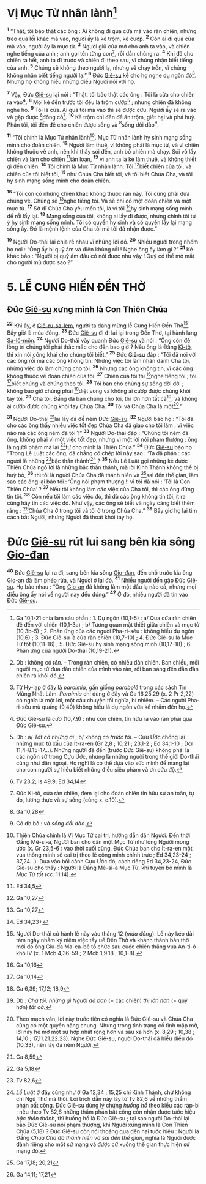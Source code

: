 # Vị Mục Tử nhân lành[^1]
<sup><b>1</b></sup> “Thật, tôi bảo thật các ông : Ai không đi qua cửa mà vào ràn chiên, nhưng trèo qua lối khác mà vào, người ấy là kẻ trộm, kẻ cướp. <sup><b>2</b></sup> Còn ai đi qua cửa mà vào, người ấy là mục tử. <sup><b>3</b></sup> Người giữ cửa mở cho anh ta vào, và chiên nghe tiếng của anh ; anh gọi tên từng con[^2], rồi dẫn chúng ra. <sup><b>4</b></sup> Khi đã cho chiên ra hết, anh ta đi trước và chiên đi theo sau, vì chúng nhận biết tiếng của anh. <sup><b>5</b></sup> Chúng sẽ không theo người lạ, nhưng sẽ chạy trốn, vì chúng không nhận biết tiếng người lạ.” <sup><b>6</b></sup> Đức [Giê-su]() kể cho họ nghe dụ ngôn đó[^3]. Nhưng họ không hiểu những điều Người nói với họ.

<sup><b>7</b></sup> Vậy, Đức [Giê-su]() lại nói : “Thật, tôi bảo thật các ông : Tôi là cửa cho chiên ra vào[^4]. <sup><b>8</b></sup> Mọi kẻ đến trước tôi đều là trộm cướp[^5] ; nhưng chiên đã không nghe họ. <sup><b>9</b></sup> Tôi là cửa. Ai qua tôi mà vào thì sẽ được cứu. Người ấy sẽ ra vào và gặp được [^1*]đồng cỏ[^6]. <sup><b>10</b></sup> Kẻ trộm chỉ đến để ăn trộm, giết hại và phá huỷ. Phần tôi, tôi đến để cho chiên được sống và [^2*]sống dồi dào[^7].

<sup><b>11</b></sup> “Tôi chính là Mục Tử nhân lành[^8]. Mục Tử nhân lành hy sinh mạng sống mình cho đoàn chiên. <sup><b>12</b></sup> Người làm thuê, vì không phải là mục tử, và vì chiên không thuộc về anh, nên khi thấy sói đến, anh bỏ chiên mà chạy. Sói vồ lấy chiên và làm cho chiên [^3*]tán loạn, <sup><b>13</b></sup> vì anh ta là kẻ làm thuê, và không thiết gì đến chiên. <sup><b>14</b></sup> Tôi chính là Mục Tử nhân lành. Tôi [^4*]biết chiên của tôi, và chiên của tôi biết tôi, <sup><b>15</b></sup> như Chúa Cha biết tôi, và tôi biết Chúa Cha, và tôi hy sinh mạng sống mình cho đoàn chiên.

<sup><b>16</b></sup> “Tôi còn có những chiên khác không thuộc ràn này. Tôi cũng phải đưa chúng về. Chúng sẽ [^5*]nghe tiếng tôi. Và sẽ chỉ có một đoàn chiên và một mục tử. <sup><b>17</b></sup> Sở dĩ Chúa Cha yêu mến tôi, là vì tôi [^6*]hy sinh mạng sống mình để rồi lấy lại. <sup><b>18</b></sup> Mạng sống của tôi, không ai lấy đi được, nhưng chính tôi tự ý hy sinh mạng sống mình. Tôi có quyền hy sinh và có quyền lấy lại mạng sống ấy. Đó là mệnh lệnh của Cha tôi mà tôi đã nhận được.”

<sup><b>19</b></sup> Người Do-thái lại chia rẽ nhau vì những lời đó. <sup><b>20</b></sup> Nhiều người trong nhóm họ nói : “Ông ấy bị quỷ ám và điên khùng rồi ! Nghe ông ấy làm gì ?” <sup><b>21</b></sup> Kẻ khác bảo : “Người bị quỷ ám đâu có nói được như vậy ! Quỷ có thể mở mắt cho người mù được sao ?”


# 5. LỄ CUNG HIẾN ĐỀN THỜ

## Đức [Giê-su]() xưng mình là Con Thiên Chúa
<sup><b>22</b></sup> Khi ấy, ở [Giê-ru-sa-lem](), người ta đang mừng lễ Cung Hiến Đền Thờ[^9]. Bấy giờ là mùa đông. <sup><b>23</b></sup> Đức [Giê-su]() đi đi lại lại trong Đền Thờ, tại hành lang [Sa-lô-môn](). <sup><b>24</b></sup> Người Do-thái vây quanh Đức [Giê-su]() và nói : “Ông còn để lòng trí chúng tôi phải thắc mắc cho đến bao giờ ? Nếu ông là Đấng [Ki-tô](), thì xin nói công khai cho chúng tôi biết.” <sup><b>25</b></sup> Đức [Giê-su]() đáp : “Tôi đã nói với các ông rồi mà các ông không tin. Những việc tôi làm nhân danh Cha tôi, những việc đó làm chứng cho tôi. <sup><b>26</b></sup> Nhưng các ông không tin, vì các ông không thuộc về đoàn chiên của tôi. <sup><b>27</b></sup> Chiên của tôi thì [^7*]nghe tiếng tôi ; tôi [^8*]biết chúng và chúng theo tôi. <sup><b>28</b></sup> Tôi ban cho chúng sự sống đời đời ; không bao giờ chúng phải [^9*]diệt vong và không ai cướp được chúng khỏi tay tôi. <sup><b>29</b></sup> Cha tôi, Đấng đã ban chúng cho tôi, thì lớn hơn tất cả[^10], và không ai cướp được chúng khỏi tay Chúa Cha. <sup><b>30</b></sup> Tôi và Chúa Cha là một[^11].”

<sup><b>31</b></sup> Người Do-thái [^10*]lại lấy đá để ném Đức [Giê-su](). <sup><b>32</b></sup> Người bảo họ : “Tôi đã cho các ông thấy nhiều việc tốt đẹp Chúa Cha đã giao cho tôi làm ; vì việc nào mà các ông ném đá tôi ?” <sup><b>33</b></sup> Người Do-thái đáp : “Chúng tôi ném đá ông, không phải vì một việc tốt đẹp, nhưng vì một lời nói phạm thượng : ông là người phàm mà lại [^11*]tự cho mình là Thiên Chúa.” <sup><b>34</b></sup> Đức [Giê-su]() bảo họ : “Trong Lề Luật các ông, đã chẳng có chép lời này sao : ‘Ta đã phán : các ngươi là những [^12*]bậc thần thánh’[^12] ? <sup><b>35</b></sup> Nếu Lề Luật gọi những kẻ được Thiên Chúa ngỏ lời là những bậc thần thánh, mà lời Kinh Thánh không thể bị huỷ bỏ, <sup><b>36</b></sup> thì tôi là người Chúa Cha đã thánh hiến và [^13*]sai đến thế gian, làm sao các ông lại bảo tôi : ‘Ông nói phạm thượng !’ vì tôi đã nói : ‘Tôi là Con Thiên Chúa’ ? <sup><b>37</b></sup> Nếu tôi không làm các việc của Cha tôi, thì các ông đừng tin tôi. <sup><b>38</b></sup> Còn nếu tôi làm các việc đó, thì dù các ông không tin tôi, ít ra cũng hãy tin các việc đó. Như vậy, các ông sẽ biết và ngày càng biết thêm rằng : [^14*]Chúa Cha ở trong tôi và tôi ở trong Chúa Cha.” <sup><b>39</b></sup> Bấy giờ họ lại tìm cách bắt Người, nhưng Người đã thoát khỏi tay họ.


# Đức [Giê-su]() rút lui sang bên kia sông [Gio-đan]()
<sup><b>40</b></sup> Đức [Giê-su]() lại ra đi, sang bên kia sông [Gio-đan](), đến chỗ trước kia ông [Gio-an]() đã làm phép rửa, và Người ở lại đó. <sup><b>41</b></sup> Nhiều người đến gặp Đức [Giê-su](). Họ bảo nhau : “Ông [Gio-an]() đã không làm một dấu lạ nào cả, nhưng mọi điều ông ấy nói về người này đều đúng.” <sup><b>42</b></sup> Ở đó, nhiều người đã tin vào Đức [Giê-su]().

[^1]: Ga 10,1-21 chia làm sáu phần : 1. Dụ ngôn (10,1-5) : a/ Qua cửa ràn chiên để đến với chiên (10,1-3a) ; b/ Tương quan mật thiết giữa chiên và mục tử (10,3b-5) ; 2. Phản ứng của các người Pha-ri-sêu : không hiểu dụ ngôn (10,6) ; 3. Đức Giê-su là cửa ràn chiên (10,7-10) ; 4. Đức Giê-su là Mục Tử tốt (10,11-16) ; 5. Đức Giê-su hy sinh mạng sống mình (10,17-18) ; 6. Phản ứng của người Do-thái (10,19-21).
[^2]: Db : không có *tên*. – Trong ràn chiên, có nhiều đàn chiên. Ban chiều, mỗi người mục tử đưa đàn chiên của mình vào ràn, rồi ban sáng đến dẫn đàn chiên ra khỏi đó.
[^3]: Từ Hy-lạp ở đây là *paroimia*, gần giống *parabolê* trong các sách Tin Mừng Nhất Lãm. *Paroimia* chỉ dùng ở đây và Ga 16,25.29 (x. 2 Pr 2,22) có nghĩa là một lời, một câu chuyện tối nghĩa, bí nhiệm. – Các người Pha-ri-sêu mù quáng (9,40) không hiểu là dụ ngôn vừa kể nhắm đến họ.
[^4]: Đức Giê-su là *cửa* (10,7.9) : như con chiên, tín hữu ra vào ràn phải qua Đức Giê-su.
[^5]: Db : a/ *Tất cả những ai* ; b/ không *có trước tôi*. – Cựu Ước chống lại những mục tử xấu của Ít-ra-en (Gr 2,8 ; 10,21 ; 23,1-2 ; Ed 34,1-10 ; Dcr 11,4-8.15-17...). Những người đã đến (trước Đức Giê-su) không phải là các ngôn sứ trong Cựu Ước, nhưng là những người trong thế giới Do-thái cũng như dân ngoại. Họ nghĩ là có thể dựa vào sức mình để mang lại cho con người sự hiểu biết những điều siêu phàm và ơn cứu độ.
[^6]: Đức Ki-tô, cửa ràn chiên, đem lại cho đoàn chiên tín hữu sự an toàn, tự do, lương thực và sự sống (cũng x. c.10).
[^7]: Có db bỏ : *và sống dồi dào*.
[^8]: Thiên Chúa chính là Vị Mục Tử cai trị, hướng dẫn dân Người. Đến thời Đấng Mê-si-a, Người ban cho dân một Mục Tử như lòng Người mong ước (x. Gr 23,5-6 : vào thời cuối cùng, Đức Chúa ban cho Ít-ra-en một vua thông minh sẽ cai trị theo lẽ công minh chính trực ; Ed 34,23-24 ; 37,24...). Dựa vào bối cảnh Cựu Ước đó, cách riêng Ed 34,23-24, Đức Giê-su cho thấy : Người là Đấng Mê-si-a Mục Tử, khi tuyên bố mình là *Mục Tử tốt* (cc. 11.14).
[^9]: Người Do-thái cử hành lễ này vào tháng 12 (*mùa đông*). Lễ này kéo dài tám ngày nhằm kỷ niệm việc tẩy uế Đền Thờ và khánh thành bàn thờ mới do ông Giu-đa Ma-ca-bê tổ chức sau cuộc chiến thắng vua An-ti-ô-khô IV (x. 1 Mcb 4,36-59 ; 2 Mcb 1,9.18 ; 10,1-8).
[^10]: Db : *Cha tôi, những gì Người đã ban* (= các chiên) *thì lớn hơn* (= quý hơn) *tất cả*.
[^11]: Theo mạch văn, lời này trước tiên có nghĩa là Đức Giê-su và Chúa Cha cùng có một quyền năng chung. Nhưng trong tình trạng cố tình mập mờ, lời này hé mở một sự hợp nhất rộng hơn và sâu xa hơn (x. 8,29 ; 10,38 ; 14,10 ; 17,11.21.22.23). Nghe Đức Giê-su, người Do-thái đã hiểu điều đó (10,33), nên lấy đá ném Người.
[^12]: *Lề Luật* ở đây cũng như ở Ga 12,34 ; 15,25 chỉ Kinh Thánh, chứ không chỉ Ngũ Thư mà thôi. Lời trích dẫn này lấy từ Tv 82,6 về những thẩm phán bất công. Đức Giê-su dùng lý chứng *huống hồ* theo kiểu các ráp-bi : nếu theo Tv 82,6 những thẩm phán bất công còn nhận được tước hiệu *bậc thần thánh*, thì huống hồ là Đức Giê-su ; tại sao người Do-thái lại bảo Đức Giê-su nói phạm thượng, khi Người xưng mình là Con Thiên Chúa (5,18) ? Đức Giê-su còn nói thoáng qua đến hai tước hiệu : Người là Đấng *Chúa Cha đã thánh hiến và sai đến thế gian*, nghĩa là Người được dành riêng cho một sứ mạng và được cử xuống thế gian thực hiện sứ mạng đó.
[^1*]: Tv 23,2; Is 49,9; Ed 34,14
[^2*]: Ga 10,28
[^3*]: Ed 34,5
[^4*]: Ga 10,27
[^5*]: Ga 10,27
[^6*]: Ed 34,23+
[^7*]: Ga 10,16
[^8*]: Ga 10,14
[^9*]: Ga 6,39; 17,12; 18,9
[^10*]: Ga 8,59
[^11*]: Ga 5,18
[^12*]: Tv 82,6
[^13*]: Ga 17,18; 20,21
[^14*]: Ga 14,11; 17,21